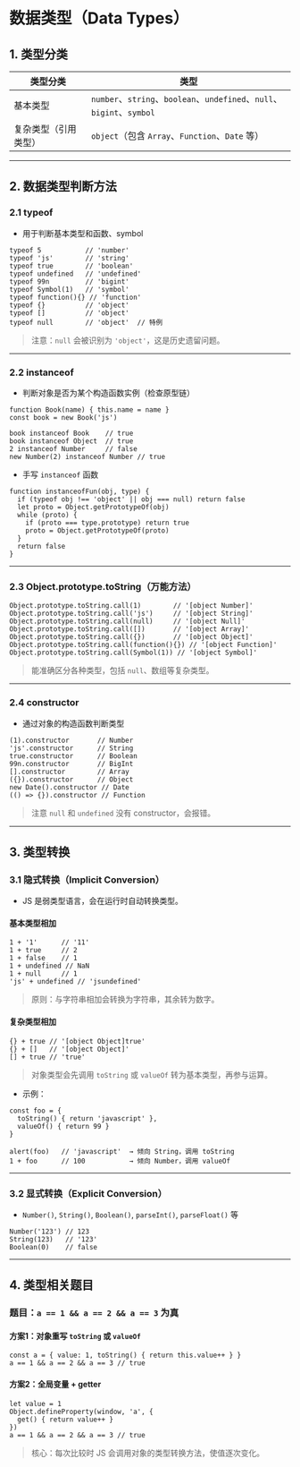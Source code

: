 # 数据类型（Data Types）

## 1. 类型分类

| 类型分类             | 类型                                                         |
| -------------------- | ------------------------------------------------------------ |
| 基本类型             | `number`、`string`、`boolean`、`undefined`、`null`、`bigint`、`symbol` |
| 复杂类型（引用类型） | `object`（包含 `Array`、`Function`、`Date` 等）              |

------

## 2. 数据类型判断方法

### 2.1 typeof

- 用于判断基本类型和函数、symbol

```
typeof 5           // 'number'
typeof 'js'        // 'string'
typeof true        // 'boolean'
typeof undefined   // 'undefined'
typeof 99n         // 'bigint'
typeof Symbol(1)   // 'symbol'
typeof function(){} // 'function'
typeof {}          // 'object'
typeof []          // 'object'
typeof null        // 'object'  // 特例
```

> 注意：`null` 会被识别为 `'object'`，这是历史遗留问题。

------

### 2.2 instanceof

- 判断对象是否为某个构造函数实例（检查原型链）

```
function Book(name) { this.name = name }
const book = new Book('js')

book instanceof Book    // true
book instanceof Object  // true
2 instanceof Number     // false
new Number(2) instanceof Number // true
```

- 手写 `instanceof` 函数

```
function instanceofFun(obj, type) {
  if (typeof obj !== 'object' || obj === null) return false
  let proto = Object.getPrototypeOf(obj)
  while (proto) {
    if (proto === type.prototype) return true
    proto = Object.getPrototypeOf(proto)
  }
  return false
}
```

------

### 2.3 Object.prototype.toString（万能方法）

```
Object.prototype.toString.call(1)        // '[object Number]'
Object.prototype.toString.call('js')     // '[object String]'
Object.prototype.toString.call(null)     // '[object Null]'
Object.prototype.toString.call([])       // '[object Array]'
Object.prototype.toString.call({})       // '[object Object]'
Object.prototype.toString.call(function(){}) // '[object Function]'
Object.prototype.toString.call(Symbol(1)) // '[object Symbol]'
```

> 能准确区分各种类型，包括 `null`、数组等复杂类型。

------

### 2.4 constructor

- 通过对象的构造函数判断类型

```
(1).constructor       // Number
'js'.constructor      // String
true.constructor      // Boolean
99n.constructor       // BigInt
[].constructor        // Array
({}).constructor      // Object
new Date().constructor // Date
(() => {}).constructor // Function
```

> 注意 `null` 和 `undefined` 没有 constructor，会报错。

------

## 3. 类型转换

### 3.1 隐式转换（Implicit Conversion）

- JS 是弱类型语言，会在运行时自动转换类型。

#### 基本类型相加

```
1 + '1'      // '11'
1 + true     // 2
1 + false    // 1
1 + undefined // NaN
1 + null     // 1
'js' + undefined // 'jsundefined'
```

> 原则：与字符串相加会转换为字符串，其余转为数字。

#### 复杂类型相加

```
{} + true // '[object Object]true'
{} + []   // '[object Object]'
[] + true // 'true'
```

> 对象类型会先调用 `toString` 或 `valueOf` 转为基本类型，再参与运算。

- 示例：

```
const foo = {
  toString() { return 'javascript' },
  valueOf() { return 99 }
}

alert(foo)   // 'javascript'  → 倾向 String，调用 toString
1 + foo      // 100           → 倾向 Number，调用 valueOf
```

------

### 3.2 显式转换（Explicit Conversion）

- `Number()`, `String()`, `Boolean()`, `parseInt()`, `parseFloat()` 等

```
Number('123') // 123
String(123)   // '123'
Boolean(0)    // false
```

------

## 4. 类型相关题目

### 题目：`a == 1 && a == 2 && a == 3` 为真

#### 方案1：对象重写 `toString` 或 `valueOf`

```
const a = { value: 1, toString() { return this.value++ } }
a == 1 && a == 2 && a == 3 // true
```

#### 方案2：全局变量 + getter

```
let value = 1
Object.defineProperty(window, 'a', {
  get() { return value++ }
})
a == 1 && a == 2 && a == 3 // true
```

> 核心：每次比较时 JS 会调用对象的类型转换方法，使值逐次变化。